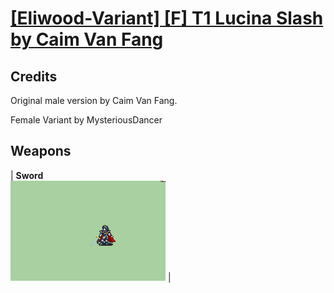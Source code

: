 # [\[Eliwood-Variant\] \[F\] T1 Lucina Slash by Caim Van Fang](./)
## Credits

Original male version by Caim Van Fang.

Female Variant by MysteriousDancer

## Weapons

| <b>Sword</b><br/><img alt="Sword animation" src="./1.%20Sword/Sword.gif"/> |
